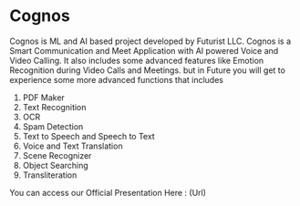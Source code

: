 # Cognos
Cognos is ML and AI based project developed by Futurist LLC. Cognos is a Smart Communication and Meet Application with AI powered Voice and Video Calling.
It also includes some advanced features like Emotion Recognition during Video Calls and Meetings.
but in Future you will get to experience some more advanced functions that includes

1) PDF Maker
2) Text Recognition
3) OCR
4) Spam Detection
5) Text to Speech and Speech to Text
6) Voice and Text Translation
7) Scene Recognizer
8) Object Searching
9) Transliteration

You can access our Official Presentation Here : (Url)
